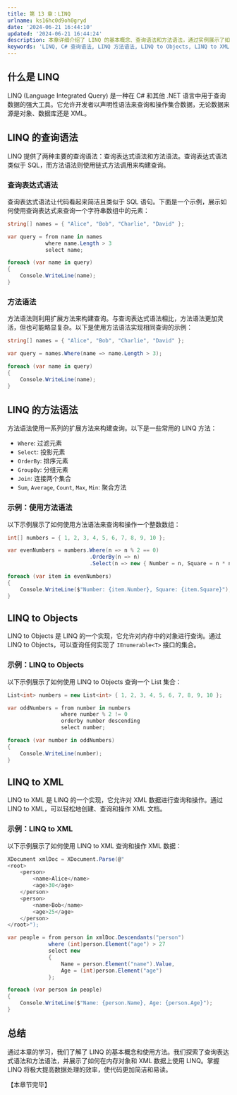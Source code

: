 ```yaml
---
title: 第 13 章：LINQ
urlname: ks16hc0d9oh0gryd
date: '2024-06-21 16:44:10'
updated: '2024-06-21 16:44:24'
description: 本章详细介绍了 LINQ 的基本概念、查询语法和方法语法，通过实例展示了如何在 C# 中使用 LINQ 来处理对象和 XML 数据。
keywords: 'LINQ, C# 查询语法, LINQ 方法语法, LINQ to Objects, LINQ to XML'
---
```

## 什么是 LINQ

LINQ (Language Integrated Query) 是一种在 C# 和其他 .NET 语言中用于查询数据的强大工具。它允许开发者以声明性语法来查询和操作集合数据，无论数据来源是对象、数据库还是 XML。

## LINQ 的查询语法

LINQ 提供了两种主要的查询语法：查询表达式语法和方法语法。查询表达式语法类似于 SQL，而方法语法则使用链式方法调用来构建查询。

### 查询表达式语法

查询表达式语法让代码看起来简洁且类似于 SQL 语句。下面是一个示例，展示如何使用查询表达式来查询一个字符串数组中的元素：

```csharp
string[] names = { "Alice", "Bob", "Charlie", "David" };

var query = from name in names
            where name.Length > 3
            select name;

foreach (var name in query)
{
    Console.WriteLine(name);
}
```

### 方法语法

方法语法则利用扩展方法来构建查询。与查询表达式语法相比，方法语法更加灵活，但也可能略显复杂。以下是使用方法语法实现相同查询的示例：

```csharp
string[] names = { "Alice", "Bob", "Charlie", "David" };

var query = names.Where(name => name.Length > 3);

foreach (var name in query)
{
    Console.WriteLine(name);
}
```

## LINQ 的方法语法

方法语法使用一系列的扩展方法来构建查询。以下是一些常用的 LINQ 方法：

- `Where`: 过滤元素
- `Select`: 投影元素
- `OrderBy`: 排序元素
- `GroupBy`: 分组元素
- `Join`: 连接两个集合
- `Sum`, `Average`, `Count`, `Max`, `Min`: 聚合方法

### 示例：使用方法语法

以下示例展示了如何使用方法语法来查询和操作一个整数数组：

```csharp
int[] numbers = { 1, 2, 3, 4, 5, 6, 7, 8, 9, 10 };

var evenNumbers = numbers.Where(n => n % 2 == 0)
                          .OrderBy(n => n)
                          .Select(n => new { Number = n, Square = n * n });

foreach (var item in evenNumbers)
{
    Console.WriteLine($"Number: {item.Number}, Square: {item.Square}");
}
```

## LINQ to Objects

LINQ to Objects 是 LINQ 的一个实现，它允许对内存中的对象进行查询。通过 LINQ to Objects，可以查询任何实现了 `IEnumerable<T>` 接口的集合。

### 示例：LINQ to Objects

以下示例展示了如何使用 LINQ to Objects 查询一个 List 集合：

```csharp
List<int> numbers = new List<int> { 1, 2, 3, 4, 5, 6, 7, 8, 9, 10 };

var oddNumbers = from number in numbers
                 where number % 2 != 0
                 orderby number descending
                 select number;

foreach (var number in oddNumbers)
{
    Console.WriteLine(number);
}
```

## LINQ to XML

LINQ to XML 是 LINQ 的一个实现，它允许对 XML 数据进行查询和操作。通过 LINQ to XML，可以轻松地创建、查询和操作 XML 文档。

### 示例：LINQ to XML

以下示例展示了如何使用 LINQ to XML 查询和操作 XML 数据：

```csharp
XDocument xmlDoc = XDocument.Parse(@"
<root>
    <person>
        <name>Alice</name>
        <age>30</age>
    </person>
    <person>
        <name>Bob</name>
        <age>25</age>
    </person>
</root>");

var people = from person in xmlDoc.Descendants("person")
             where (int)person.Element("age") > 27
             select new
             {
                 Name = person.Element("name").Value,
                 Age = (int)person.Element("age")
             };

foreach (var person in people)
{
    Console.WriteLine($"Name: {person.Name}, Age: {person.Age}");
}
```

## 总结

通过本章的学习，我们了解了 LINQ 的基本概念和使用方法。我们探索了查询表达式语法和方法语法，并展示了如何在内存对象和 XML 数据上使用 LINQ。掌握 LINQ 将极大提高数据处理的效率，使代码更加简洁和易读。

【本章节完毕】
